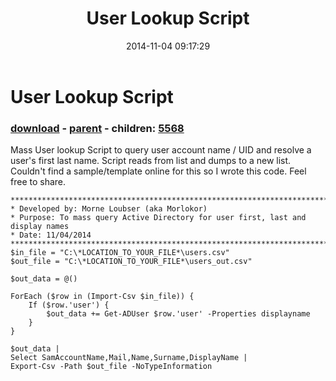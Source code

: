 ﻿---
pid:            5567
poster:         Morlokor
title:          User Lookup Script
date:           2014-11-04 09:17:29
format:         posh
parent:         5566
parent:         5566
children:       5568
---

# User Lookup Script

### [download](5567.ps1) - [parent](5566.md) - children: [5568](5568.md)

Mass User lookup Script to query user account name / UID and resolve a user's first last name.
Script reads from list and dumps to a new list. Couldn't find a sample/template online for this so I wrote this code. Feel free to share.	

```posh
***********************************************************************
* Developed by: Morne Loubser (aka Morlokor)
* Purpose: To mass query Active Directory for user first, last and display names
* Date: 11/04/2014
***********************************************************************
$in_file = "C:\*LOCATION_TO_YOUR_FILE*\users.csv"
$out_file = "C:\*LOCATION_TO_YOUR_FILE*\users_out.csv"

$out_data = @()

ForEach ($row in (Import-Csv $in_file)) {
    If ($row.'user') {
        $out_data += Get-ADUser $row.'user' -Properties displayname
    }
} 

$out_data | 
Select SamAccountName,Mail,Name,Surname,DisplayName | 
Export-Csv -Path $out_file -NoTypeInformation
```
